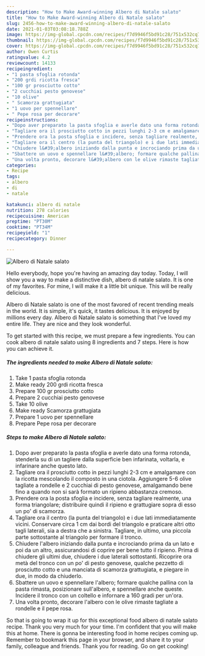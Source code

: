 ```yaml
---
description: "How to Make Award-winning Albero di Natale salato"
title: "How to Make Award-winning Albero di Natale salato"
slug: 2456-how-to-make-award-winning-albero-di-natale-salato
date: 2021-01-03T03:08:18.788Z
image: https://img-global.cpcdn.com/recipes/f7d9946f5bd91c28/751x532cq70/albero-di-natale-salato-recipe-main-photo.jpg
thumbnail: https://img-global.cpcdn.com/recipes/f7d9946f5bd91c28/751x532cq70/albero-di-natale-salato-recipe-main-photo.jpg
cover: https://img-global.cpcdn.com/recipes/f7d9946f5bd91c28/751x532cq70/albero-di-natale-salato-recipe-main-photo.jpg
author: Owen Curtis
ratingvalue: 4.2
reviewcount: 14133
recipeingredient:
- "1 pasta sfoglia rotonda"
- "200 grdi ricotta fresca"
- "100 gr prosciutto cotto"
- "2 cucchiai pesto genovese"
- "10 olive"
- " Scamorza grattugiata"
- "1 uovo per spennellare"
- " Pepe rosa per decorare"
recipeinstructions:
- "Dopo aver preparato la pasta sfoglia e averle dato una forma rotonda, stenderla su di un tagliere dalla superficie ben infarinata, voltarla, e infarinare anche questo lato."
- "Tagliare ora il prosciutto cotto in pezzi lunghi 2-3 cm e amalgamare con la ricotta mescolando il composto in una ciotola. Aggiungere 5-6 olive tagliate a rondelle e 2 cucchiai di pesto genovese, amalgamando bene fino a quando non si sarà formato un ripieno abbastanza cremoso."
- "Prendere ora la posta sfoglia e incidere, senza tagliare realmente, una forma triangolare; distribuire quindi il ripieno e grattugiare sopra di esso un po&#39; di scamorza."
- "Tagliare ora il centro (la punta del triangolo) e i due lati immediatamente vicini. Conservare circa 1 cm dai bordi del triangolo e praticare altri otto tagli laterali, sia a destra che a sinistra. Tagliare, in ultimo, una piccola parte sottostante al triangolo per formare il tronco."
- "Chiudere l&#39;albero iniziando dalla punta e incrociando prima da un lato e poi da un altro, assicurandosi di coprire per bene tutto il ripieno. Prima di chiudere gli ultimi due, chiudere i due laterali sottostanti. Ricoprire ora metà del tronco con un po&#39; di pesto genovese, qualche pezzetto di prosciutto cotto e una manciata di scamorza grattugiata, e piegare in due, in modo da chiuderlo."
- "Sbattere un uovo e spennellare l&#39;albero; formare qualche pallina con la pasta rimasta, posizionare sull&#39;albero, e spennellare anche queste. Incidere il tronco con un coltello e infornare a 160 gradi per un&#39;ora."
- "Una volta pronto, decorare l&#39;albero con le olive rimaste tagliate a rondelle e il pepe rosa."
categories:
- Recipe
tags:
- albero
- di
- natale

katakunci: albero di natale 
nutrition: 278 calories
recipecuisine: American
preptime: "PT30M"
cooktime: "PT34M"
recipeyield: "1"
recipecategory: Dinner

---
```



![Albero di Natale salato](https://img-global.cpcdn.com/recipes/f7d9946f5bd91c28/751x532cq70/albero-di-natale-salato-recipe-main-photo.jpg)

Hello everybody, hope you're having an amazing day today. Today, I will show you a way to make a distinctive dish, albero di natale salato. It is one of my favorites. For mine, I will make it a little bit unique. This will be really delicious.

Albero di Natale salato is one of the most favored of recent trending meals in the world. It is simple, it's quick, it tastes delicious. It is enjoyed by millions every day. Albero di Natale salato is something that I've loved my entire life. They are nice and they look wonderful.




To get started with this recipe, we must prepare a few ingredients. You can cook albero di natale salato using 8 ingredients and 7 steps. Here is how you can achieve it.

<!--inarticleads1-->

##### The ingredients needed to make Albero di Natale salato:

1. Take 1 pasta sfoglia rotonda
1. Make ready 200 grdi ricotta fresca
1. Prepare 100 gr prosciutto cotto
1. Prepare 2 cucchiai pesto genovese
1. Take 10 olive
1. Make ready  Scamorza grattugiata
1. Prepare 1 uovo per spennellare
1. Prepare  Pepe rosa per decorare




<!--inarticleads2-->

##### Steps to make Albero di Natale salato:

1. Dopo aver preparato la pasta sfoglia e averle dato una forma rotonda, stenderla su di un tagliere dalla superficie ben infarinata, voltarla, e infarinare anche questo lato.
1. Tagliare ora il prosciutto cotto in pezzi lunghi 2-3 cm e amalgamare con la ricotta mescolando il composto in una ciotola. Aggiungere 5-6 olive tagliate a rondelle e 2 cucchiai di pesto genovese, amalgamando bene fino a quando non si sarà formato un ripieno abbastanza cremoso.
1. Prendere ora la posta sfoglia e incidere, senza tagliare realmente, una forma triangolare; distribuire quindi il ripieno e grattugiare sopra di esso un po&#39; di scamorza.
1. Tagliare ora il centro (la punta del triangolo) e i due lati immediatamente vicini. Conservare circa 1 cm dai bordi del triangolo e praticare altri otto tagli laterali, sia a destra che a sinistra. Tagliare, in ultimo, una piccola parte sottostante al triangolo per formare il tronco.
1. Chiudere l&#39;albero iniziando dalla punta e incrociando prima da un lato e poi da un altro, assicurandosi di coprire per bene tutto il ripieno. Prima di chiudere gli ultimi due, chiudere i due laterali sottostanti. Ricoprire ora metà del tronco con un po&#39; di pesto genovese, qualche pezzetto di prosciutto cotto e una manciata di scamorza grattugiata, e piegare in due, in modo da chiuderlo.
1. Sbattere un uovo e spennellare l&#39;albero; formare qualche pallina con la pasta rimasta, posizionare sull&#39;albero, e spennellare anche queste. Incidere il tronco con un coltello e infornare a 160 gradi per un&#39;ora.
1. Una volta pronto, decorare l&#39;albero con le olive rimaste tagliate a rondelle e il pepe rosa.




So that is going to wrap it up for this exceptional food albero di natale salato recipe. Thank you very much for your time. I'm confident that you will make this at home. There is gonna be interesting food in home recipes coming up. Remember to bookmark this page in your browser, and share it to your family, colleague and friends. Thank you for reading. Go on get cooking!
